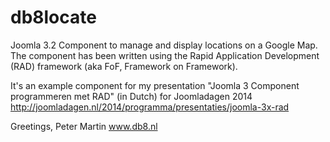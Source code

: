 db8locate
=========

Joomla 3.2 Component to manage and display locations on a Google Map. The component has been written using the Rapid Application Development (RAD) framework (aka FoF, Framework on Framework).


It's an example component for my presentation "Joomla 3 Component programmeren met RAD" (in Dutch) for Joomladagen 2014
http://joomladagen.nl/2014/programma/presentaties/joomla-3x-rad

Greetings,
Peter Martin
www.db8.nl
